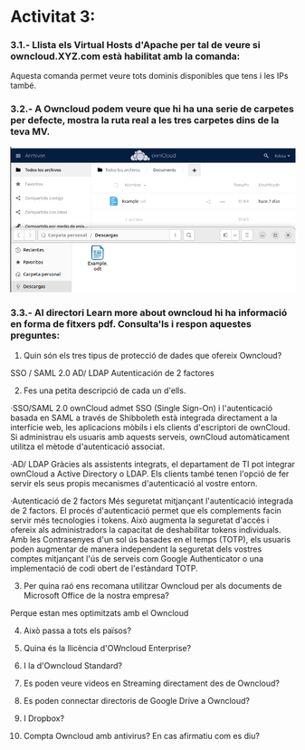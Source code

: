 # Activitat 3:

### 3.1.- Llista els Virtual Hosts d'Apache per tal de veure si owncloud.XYZ.com està habilitat amb la comanda:
Aquesta comanda permet veure tots dominis disponibles que tens i les IPs també.

### 3.2.- A Owncloud podem veure que hi ha una serie de carpetes per defecte, mostra la ruta real a les tres carpetes dins de la teva MV.

![alt text](Selecció_028.png)

### 3.3.- Al directori Learn more about owncloud hi ha informació en forma de fitxers pdf. Consulta'ls i respon aquestes preguntes:

1. Quin són els tres tipus de protecció de dades que ofereix Owncloud?

SSO / SAML 2.0
AD/ LDAP
Autenticación de 2 factores

2. Fes una petita descripció de cada un d'ells.

·SSO/SAML 2.0
ownCloud admet SSO (Single Sign-On) i l'autenticació basada en SAML a través de Shibboleth està integrada directament a la interfície web, les aplicacions mòbils i els clients d'escriptori de ownCloud. Si administrau els usuaris amb aquests serveis, ownCloud automàticament utilitza el mètode d'autenticació associat.

·AD/ LDAP
Gràcies als assistents integrats, el departament de TI pot integrar ownCloud a Active Directory o LDAP. Els clients també tenen l'opció de fer servir els seus propis mecanismes d'autenticació al vostre entorn.

·Autenticació de 2 factors
Més seguretat mitjançant l'autenticació integrada de 2 factors. El procés d'autenticació permet que els complements facin servir més tecnologies i tokens. Això augmenta la seguretat d'accés i ofereix als administradors la capacitat de deshabilitar tokens individuals. Amb les Contrasenyes d'un sol ús basades en el temps (TOTP), els usuaris poden augmentar de manera independent la seguretat dels vostres comptes mitjançant l'ús de serveis com Google Authenticator o una implementació de codi obert de l'estàndard TOTP.

3. Per quina raó ens recomana utilitzar Owncloud per als documents de Microsoft Office de la nostra empresa?

Perque estan mes optimitzats amb el Owncloud

4. Això passa a tots els països?



5. Quina és la llicència d'OWncloud Enterprise?

6. I la d'Owncloud Standard?

7. Es poden veure videos en Streaming directament des de Owncloud?

8. Es poden connectar directoris de Google Drive a Owncloud?

9. I Dropbox?

10. Compta Owncloud amb antivirus? En cas afirmatiu com es diu?

